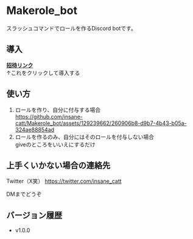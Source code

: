# Makerole_bot
 スラッシュコマンドでロールを作るDiscord botです。

## 導入
**[招待リンク](https://discord.com/oauth2/authorize?client_id=1230900199698726975)** <br>
↑これをクリックして導入する

## 使い方
1. ロールを作り、自分に付与する場合<br>
https://github.com/insane-catt/Makerole_bot/assets/129239662/260906b8-d9b7-4b43-b05a-324ae88854ad
1. ロールを作るのみ、自分にはそのロールを付与しない場合<br>
giveのところをいいえにするだけ

## 上手くいかない場合の連絡先
Twitter（X笑）
https://twitter.com/insane_catt

DMまでどうぞ

## バージョン履歴
- v1.0.0
